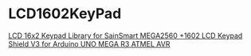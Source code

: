 LCD1602KeyPad
=============

[LCD 16x2 Keypad Library for SainSmart MEGA2560 +1602 LCD Keypad Shield V3 for Arduino UNO MEGA R3 ATMEL AVR](https://www.sainsmart.com/products/1602-lcd-module-v3-display-with-keypad)
